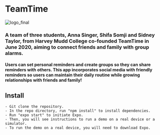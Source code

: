 # TeamTime

![logo_final](https://user-images.githubusercontent.com/33233236/90191370-97728b80-dd75-11ea-98ff-03c221e9443d.pngs=200)

### A team of three students, Anna Singer, Shifa Somji and Sidney Taylor, from Harvey Mudd College co-founded TeamTime in June 2020, aiming to connect friends and family with group alarms. 

#### Users can set personal reminders and create groups so they can share reminders with others. This app incorporates social media with friendly reminders so users can maintain their daily routine while growing relationships with friends and family!

## Install
```
- Git clone the repository.
- In the repo directory, run "npm install" to install dependencies.
- Run "expo start" to initiate Expo. 
- Then, you will see instructions to run a demo on a real device or a simulator.
- To run the demo on a real device, you will need to download Expo. 
```
